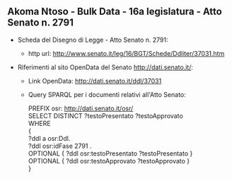 ## Akoma Ntoso - Bulk Data - 16a legislatura - Atto Senato n. 2791 ##

* Scheda del Disegno di Legge - Atto Senato n. 2791:
	* http url: http://www.senato.it/leg/16/BGT/Schede/Ddliter/37031.htm

* Riferimenti al sito OpenData del Senato http://dati.senato.it/:
	* Link OpenData: http://dati.senato.it/ddl/37031
	* Query SPARQL per i documenti relativi all'Atto Senato:

        PREFIX osr: <http://dati.senato.it/osr/>  
		SELECT DISTINCT ?testoPresentato ?testoApprovato  
		WHERE  
		{  
		    ?ddl a osr:Ddl.  
		    ?ddl osr:idFase 2791 .  
		    OPTIONAL { ?ddl osr:testoPresentato ?testoPresentato }  
		    OPTIONAL { ?ddl osr:testoApprovato ?testoApprovato }  
		}
		